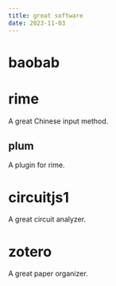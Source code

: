 ```yaml
---
title: great software
date: 2023-11-03
---
```

# baobab
# rime
A great Chinese input method.
## plum
A plugin for rime.
# circuitjs1
A great circuit analyzer.
# zotero
A great paper organizer.